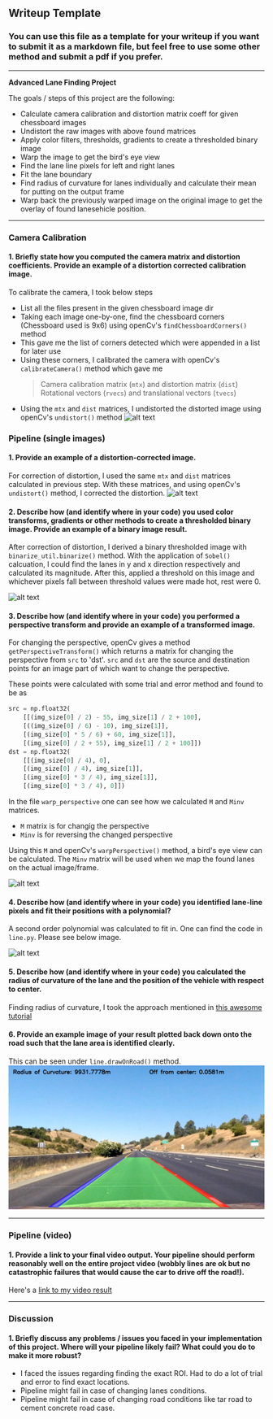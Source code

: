 ## Writeup Template

### You can use this file as a template for your writeup if you want to submit it as a markdown file, but feel free to use some other method and submit a pdf if you prefer.
[//]: # (Image References)

[image1]: ./examples/undistort_output.png "Undistorted Image"
[image2]: ./test_images/test1.jpg "Road Transformed"
[image3]: ./examples/binary_combo_example.jpg "Binary Example"
[image4]: ./examples/warped_straight_lines.jpg "Warp Example"
[image5]: ./examples/color_fit_lines.jpg "Fit Visual"
[image6]: ./output_images/straight_lines1.jpg "Output"
[video1]: ./project_video.mp4 "Video"

---

**Advanced Lane Finding Project**

The goals / steps of this project are the following:

* Calculate camera calibration and distortion matrix coeff for given chessboard images
* Undistort the raw images with above found matrices
* Apply color filters, thresholds, gradients to create a thresholded binary image
* Warp the image to get the bird's eye view
* Find the lane line pixels for left and right lanes
* Fit the lane boundary
* Find radius of curvature for lanes individually and calculate their mean for putting on the output frame
* Warp back the previously warped image on the original image to get the overlay of found lanesehicle position.

---

### Camera Calibration

#### 1. Briefly state how you computed the camera matrix and distortion coefficients. Provide an example of a distortion corrected calibration image.
To calibrate the camera, I took below steps
* List all the files present in the given chessboard image dir
* Taking each image one-by-one, find the chessboard corners (Chessboard used is 9x6) using openCv's `findChessboardCorners()` method
* This gave me the list of corners detected which were appended in a list for later use
* Using these corners, I calibrated the camera with openCv's `calibrateCamera()` method which gave me
  > Camera calibration matrix (`mtx`) and distortion matrix (`dist`)
  > Rotational vectors (`rvecs`) and translational vectors (`tvecs`)
* Using the `mtx` and `dist` matrices, I undistorted the distorted image using openCv's `undistort()` method
![alt text][image1]

### Pipeline (single images)

#### 1. Provide an example of a distortion-corrected image.

For correction of distortion, I used the same `mtx` and `dist` matrices calculated in previous step. With these matrices, and using openCv's `undistort()` method, I corrected the distortion.
![alt text][image2]

#### 2. Describe how (and identify where in your code) you used color transforms, gradients or other methods to create a thresholded binary image.  Provide an example of a binary image result.

After correction of distortion, I derived a binary thresholded image with `binarize_util.binarize()` method. With the application of `Sobel()` calcuation, I could find the lanes in y and x direction respectively and calculated its magnitude.
After this, applied a threshold on this image and whichever pixels fall between threshold values were made hot, rest were 0.

![alt text][image3]

#### 3. Describe how (and identify where in your code) you performed a perspective transform and provide an example of a transformed image.

For changing the perspective, openCv gives a method `getPerspectiveTransform()` which returns a matrix for changing the perspective from `src` to 'dst'. `src` and `dst` are the source and destination points for an image part of which want to change the perspective.

These points were calculated with some trial and error method and found to be as 

```python
src = np.float32(
    [[(img_size[0] / 2) - 55, img_size[1] / 2 + 100],
    [((img_size[0] / 6) - 10), img_size[1]],
    [(img_size[0] * 5 / 6) + 60, img_size[1]],
    [(img_size[0] / 2 + 55), img_size[1] / 2 + 100]])
dst = np.float32(
    [[(img_size[0] / 4), 0],
    [(img_size[0] / 4), img_size[1]],
    [(img_size[0] * 3 / 4), img_size[1]],
    [(img_size[0] * 3 / 4), 0]])
```
In the file `warp_perspective` one can see how we calculated `M` and `Minv` matrices.
* `M` matrix is for changig the perspective
* `Minv` is for reversing the changed perspective

Using this `M` and openCv's `warpPerspective()` method, a bird's eye view can be calculated.
The `Minv` matrix will be used when we map the found lanes on the actual image/frame.

![alt text][image4]

#### 4. Describe how (and identify where in your code) you identified lane-line pixels and fit their positions with a polynomial?

A second order polynomial was calculated to fit in. One can find the code in `line.py`.
Please see below image.

![alt text][image5]

#### 5. Describe how (and identify where in your code) you calculated the radius of curvature of the lane and the position of the vehicle with respect to center.

Finding radius of curvature, I took the approach mentioned in [this awesome tutorial](http://www.intmath.com/applications-differentiation/8-radius-curvature.php)

#### 6. Provide an example image of your result plotted back down onto the road such that the lane area is identified clearly.

This can be seen under `line.drawOnRoad()` method.
![alt text][image6]

---

### Pipeline (video)

#### 1. Provide a link to your final video output.  Your pipeline should perform reasonably well on the entire project video (wobbly lines are ok but no catastrophic failures that would cause the car to drive off the road!).

Here's a [link to my video result](https://www.youtube.com/watch?v=BpPxaQ21FKg)

---

### Discussion

#### 1. Briefly discuss any problems / issues you faced in your implementation of this project.  Where will your pipeline likely fail?  What could you do to make it more robust?

* I faced the issues regarding finding the exact ROI. Had to do a lot of trial and error to find exact locations.
* Pipeline might fail in case of changing lanes conditions.
* Pipeline might fail in case of changing road conditions like tar road to cement concrete road case.

